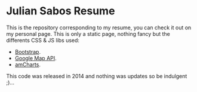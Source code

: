 # Julian Sabos Resume
This is the repository corresponding to my resume, you can check it out on my personal page.
This is only a static page, nothing fancy but the differents CSS & JS libs used:
* [Bootstrap](http://getbootstrap.com/).
* [Google Map API](https://developers.google.com/maps/).
* [amCharts](https://www.amcharts.com/).

This code was released in 2014 and nothing was updates so be indulgent ;)...
